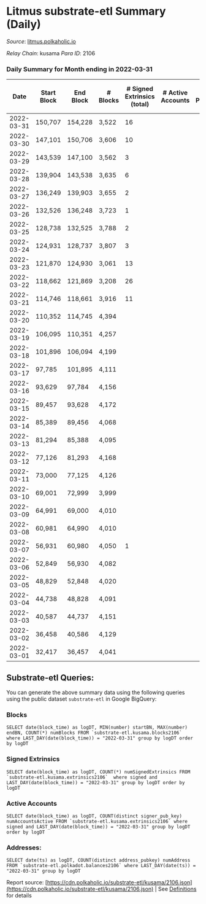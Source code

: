 # Litmus substrate-etl Summary (Daily)

_Source_: [litmus.polkaholic.io](https://litmus.polkaholic.io)

*Relay Chain*: kusama
*Para ID*: 2106



### Daily Summary for Month ending in 2022-03-31


| Date | Start Block | End Block | # Blocks | # Signed Extrinsics (total) | # Active Accounts | # Passive | # New | # Addresses with Balances | # Events | # Transfers | # XCM Transfers In | # XCM Transfers Out |
| ---- | ----------- | --------- | -------- | --------------------------- | ----------------- | --------- | ----- | ------------------------- | -------- | ----------- | ------------------ | ------------------- |
| 2022-03-31 | 150,707 | 154,228 | 3,522  | 16 |  |  |  | 3,821 | 7,113 |   |   |   |
| 2022-03-30 | 147,101 | 150,706 | 3,606  | 10 |  |  |  | 3,821 | 7,236 | 2,971 ($116,008.84) |   |   |
| 2022-03-29 | 143,539 | 147,100 | 3,562  | 3 |  |  |  | 875 | 7,138 |   |   |   |
| 2022-03-28 | 139,904 | 143,538 | 3,635  | 6 |  |  |  | 875 | 7,296 |   |   |   |
| 2022-03-27 | 136,249 | 139,903 | 3,655  | 2 |  |  |  | 875 | 7,320 |   |   |   |
| 2022-03-26 | 132,526 | 136,248 | 3,723  | 1 |  |  |  | 875 | 7,452 |   |   |   |
| 2022-03-25 | 128,738 | 132,525 | 3,788  | 2 |  |  |  | 875 | 7,586 |   |   |   |
| 2022-03-24 | 124,931 | 128,737 | 3,807  | 3 |  |  |  | 875 | 7,628 |   |   |   |
| 2022-03-23 | 121,870 | 124,930 | 3,061  | 13 |  |  |  | 875 | 6,176 |   |   |   |
| 2022-03-22 | 118,662 | 121,869 | 3,208  | 26 |  |  |  | 875 | 6,522 |   |   |   |
| 2022-03-21 | 114,746 | 118,661 | 3,916  | 11 |  |  |  | 875 | 12,178 | 859 ($426,996.55) |   |   |
| 2022-03-20 | 110,352 | 114,745 | 4,394  |  |  |  |  | 16 | 8,790 |   |   |   |
| 2022-03-19 | 106,095 | 110,351 | 4,257  |  |  |  |  | 16 | 8,517 |   |   |   |
| 2022-03-18 | 101,896 | 106,094 | 4,199  |  |  |  |  | 16 | 8,400 |   |   |   |
| 2022-03-17 | 97,785 | 101,895 | 4,111  |  |  |  |  | 16 | 8,227 |   |   |   |
| 2022-03-16 | 93,629 | 97,784 | 4,156  |  |  |  |  | 16 | 8,314 |   |   |   |
| 2022-03-15 | 89,457 | 93,628 | 4,172  |  |  |  |  | 16 | 8,347 |   |   |   |
| 2022-03-14 | 85,389 | 89,456 | 4,068  |  |  |  |  | 16 | 8,138 |   |   |   |
| 2022-03-13 | 81,294 | 85,388 | 4,095  |  |  |  |  | 16 | 8,192 |   |   |   |
| 2022-03-12 | 77,126 | 81,293 | 4,168  |  |  |  |  | 16 | 8,339 |   |   |   |
| 2022-03-11 | 73,000 | 77,125 | 4,126  |  |  |  |  | 16 | 8,254 |   |   |   |
| 2022-03-10 | 69,001 | 72,999 | 3,999  |  |  |  |  | 16 | 8,000 |   |   |   |
| 2022-03-09 | 64,991 | 69,000 | 4,010  |  |  |  |  | 16 | 8,022 |   |   |   |
| 2022-03-08 | 60,981 | 64,990 | 4,010  |  |  |  |  | 16 | 8,023 |   |   |   |
| 2022-03-07 | 56,931 | 60,980 | 4,050  | 1 |  |  |  | 16 | 8,103 |   |   |   |
| 2022-03-06 | 52,849 | 56,930 | 4,082  |  |  |  |  | 16 | 8,166 |   |   |   |
| 2022-03-05 | 48,829 | 52,848 | 4,020  |  |  |  |  | 16 | 8,045 |   |   |   |
| 2022-03-04 | 44,738 | 48,828 | 4,091  |  |  |  |  | 16 | 8,185 |   |   |   |
| 2022-03-03 | 40,587 | 44,737 | 4,151  |  |  |  |  | 16 | 8,304 |   |   |   |
| 2022-03-02 | 36,458 | 40,586 | 4,129  |  |  |  |  | 16 | 8,260 |   |   |   |
| 2022-03-01 | 32,417 | 36,457 | 4,041  |  |  |  |  | 16 | 8,084 |   |   |   |

## Substrate-etl Queries:
You can generate the above summary data using the following queries using the public dataset `substrate-etl` in Google BigQuery:


### Blocks
```
SELECT date(block_time) as logDT, MIN(number) startBN, MAX(number) endBN, COUNT(*) numBlocks FROM `substrate-etl.kusama.blocks2106`  where LAST_DAY(date(block_time)) = "2022-03-31" group by logDT order by logDT
```


### Signed Extrinsics
```
SELECT date(block_time) as logDT, COUNT(*) numSignedExtrinsics FROM `substrate-etl.kusama.extrinsics2106`  where signed and LAST_DAY(date(block_time)) = "2022-03-31" group by logDT order by logDT
```


### Active Accounts
```
SELECT date(block_time) as logDT, COUNT(distinct signer_pub_key) numAccountsActive FROM `substrate-etl.kusama.extrinsics2106` where signed and LAST_DAY(date(block_time)) = "2022-03-31" group by logDT order by logDT
```


### Addresses:
```
SELECT date(ts) as logDT, COUNT(distinct address_pubkey) numAddress FROM `substrate-etl.polkadot.balances2106` where LAST_DAY(date(ts)) = "2022-03-31" group by logDT
```



Report source: [https://cdn.polkaholic.io/substrate-etl/kusama/2106.json](https://cdn.polkaholic.io/substrate-etl/kusama/2106.json) | See [Definitions](/DEFINITIONS.md) for details
